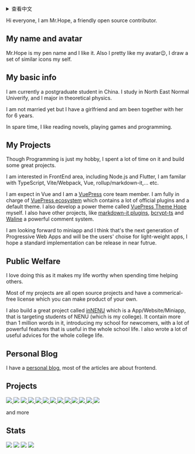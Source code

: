 <details>
  <summary>查看中文</summary>

大家好，我是 Mr.Hope，一个友好的开源贡献者。

## 我的名字和头像

Mr.Hope 是我的笔名，我很喜欢它。我也很喜欢我的头像😉，我自己画了一套类似的图标。

## 我的基本信息

我目前是中国的一名研究生。我在东北师范大学学习，主修理论物理。

我还没结婚，但我有一个女朋友，我们在一起6年了。

闲暇时，我喜欢看小说、玩游戏和编程。

## 我的项目

虽然编程只是我的爱好，但我花了很多时间在上面，并建立了一些很棒的项目。

我对前端领域感兴趣，包括 Node.js 和 Flutter，我熟悉 TypeScript、Vite/Webpack、Vue、rollup/markdown-it 等。

我精通 Vue，也是 [VuePress](https://vuejs.press) 核心团队成员之一。我完全负责 [VuePress 生态系统](https://github.com/vuepress/ecosystem)，其中包含大量官方插件和一个默认主题。我还亲自开发了一款名为 [VuePress Theme Hope](https://theme-hope.vuejs.press) 的强大主题。我还有其他项目，例如 [markdown-it plugins](https://mdit-plugins.github.io)、[bcrypt-ts](https://github.com/Mister-Hope/bcrypt-ts) 和 [Waline](https://waline.js.org) 强大的评论系统。

我很期待 miniapp，我认为这是下一代渐进式 Web 应用程序，将成为用户轻量级应用程序的选择，我希望不久的将来能够发布一个标准实践。

## 公益

我喜欢做这件事，因为花时间帮助别人让我的一生变得有价值。

我的大多数项目都是开源项目，拥有商业免费许可证，你可以制作自己的产品。

我还建立了一个很棒的项目，名为 [inNENU](https://github.com/inNENU)，这是一个应用程序/网站/小程序，针对东北师范大学（我的大学）的学生。它包含超过 100 万字，为新生介绍了我的学校，同时具有许多强大的功能，对整个学校生活都很有用。我还为整个大学生活写了很多有用的建议。

## 个人博客

我有一个[个人博客](https://mister-hope.com)，大部分文章都是关于前端的。

</details>

Hi everyone, I am Mr.Hope, a friendly open source contributor.

## My name and avatar

Mr.Hope is my pen name and I like it. Also I pretty like my avatar😉, I draw a set of similar icons my self.

## My basic info

I am currently a postgraduate student in China. I study in North East Normal Univerify, and I major in theoretical physics.

I am not married yet but I have a girlfriend and am been together with her for 6 years.

In spare time, I like reading novels, playing games and programming.

## My Projects

Though Programming is just my hobby, I spent a lot of time on it and build some great projects.

I am interested in FrontEnd area, including Node.js and Flutter, I am familar with TypeScript, Vite/Webpack, Vue, rollup/markdown-it,... etc.

I am expect in Vue and I am a [VuePress](https://vuejs.press) core team member. I am fully in charge of [VuePress ecosystem](https://github.com/vuepress/ecosystem) which contains a lot of official plugins and a default theme. I also develop a power theme called [VuePress Theme Hope](https://theme-hope.vuejs.press) myself. I also have other projects, like [markdown-it plugins](https://mdit-plugins.github.io), [bcrypt-ts](https://github.com/Mister-Hope/bcrypt-ts) and [Waline](https://waline.js.org) a powerful comment system.

I am looking forward to miniapp and I think that's the next generation of Progressive Web Apps and will be the users' choise for light-weight apps, I hope a standard implementation can be release in near futrue.

## Public Welfare

I love doing this as it makes my life worthy when spending time helping others.

Most of my projects are all open source projects and have a commerical-free license which you can make product of your own.

I also build a great project called [inNENU](https://github.com/inNENU) which is a App/Website/Miniapp, that is targeting students of NENU (which is my college). It contain more than 1 million words in it, introducing my school for newcomers, with a lot of powerful features that is useful in the whole school life. I also wrote a lot of useful advices for the whole college life.

## Personal Blog

I have a [personal blog](https://mister-hope.github.io), most of the articles are about frontend.

## Projects

<a href="https://vuejs.press" target="_blank">
  <picture>
    <source
      media="(prefers-color-scheme: dark)"
      srcset="https://github-readme-status-mrhope.vercel.app/api/pin?username=vuepress&repo=core&theme=github_dark"
    />
    <img
      src="https://github-readme-status-mrhope.vercel.app/api/pin?username=vuepress&repo=core&theme=github_light"
    />
  </picture>
</a>
<a href="https://ecosystem.vuejs.press" target="_blank"></a>
  <picture>
    <source
      media="(prefers-color-scheme: dark)"
      srcset="https://github-readme-status-mrhope.vercel.app/api/pin?username=vuepress&repo=ecosystem&theme=github_dark"
    />
    <img
      src="https://github-readme-status-mrhope.vercel.app/api/pin?username=vuepress&repo=ecosystem&theme=github_light"
    />
  </picture>
</a>
<a href="https://theme-hope.vuejs.press" target="_blank">
  <picture>
    <source
      media="(prefers-color-scheme: dark)"
      srcset="https://github-readme-status-mrhope.vercel.app/api/pin?username=vuepress-theme-hope&repo=vuepress-theme-hope&theme=github_dark"
    />
    <img
      src="https://github-readme-status-mrhope.vercel.app/api/pin?username=vuepress-theme-hope&repo=vuepress-theme-hope&theme=github_light"
    />
  </picture>
</a>
<a href="https://waline.js.org" target="_blank">
  <picture>
    <source
      media="(prefers-color-scheme: dark)"
      srcset="https://github-readme-status-mrhope.vercel.app/api/pin?username=walinejs&repo=waline&theme=github_dark"
    />
    <img
      src="https://github-readme-status-mrhope.vercel.app/api/pin?username=walinejs&repo=waline&theme=github_light"
    />
  </picture>
</a>
<a href="https://mdit-plugins.github.io/" target="_blank">
  <picture>
    <source
      media="(prefers-color-scheme: dark)"
      srcset="https://github-readme-status-mrhope.vercel.app/api/pin?username=Mister-Hope&repo=mdit-plugins&theme=github_dark"
    />
    <img
      src="https://github-readme-status-mrhope.vercel.app/api/pin?username=Mister-Hope&repo=mdit-plugins&theme=github_light"
    />
  </picture>
</a>
<a href="https://miniapp-tool.github.io" target="_blank">
  <picture>
    <source
      media="(prefers-color-scheme: dark)"
      srcset="https://github-readme-status-mrhope.vercel.app/api/pin?username=miniapp-tool&repo=mptool&theme=github_dark"
    />
    <img
      src="https://github-readme-status-mrhope.vercel.app/api/pin?username=miniapp-tool&repo=mptool&theme=github_light"
    />
  </picture>
</a>
<a href="https://github.com/inNENU/inNENU" target="_blank">
  <picture>
    <source
      media="(prefers-color-scheme: dark)"
      srcset="https://github-readme-status-mrhope.vercel.app/api/pin?username=inNENU&repo=inNENU&theme=github_dark"
    />
    <img
      src="https://github-readme-status-mrhope.vercel.app/api/pin?username=inNENU&repo=inNENU&theme=github_light"
    />
  </picture>
</a>
<a href="https://github.com/Mister-Hope/gulp-sass" target="_blank">
  <picture>
    <source
      media="(prefers-color-scheme: dark)"
      srcset="https://github-readme-status-mrhope.vercel.app/api/pin?username=Mister-Hope&repo=gulp-sass&theme=github_dark"
    />
    <img
      src="https://github-readme-status-mrhope.vercel.app/api/pin?username=Mister-Hope&repo=gulp-sass&theme=github_light"
    />
  </picture>
</a>
<a href="https://github.com/Mister-Hope/bcrypt-ts" target="_blank">
  <picture>
    <source
      media="(prefers-color-scheme: dark)"
      srcset="https://github-readme-status-mrhope.vercel.app/api/pin?username=Mister-Hope&repo=bcrypt-ts&theme=github_dark"
    />
    <img
      src="https://github-readme-status-mrhope.vercel.app/api/pin?username=Mister-Hope&repo=bcrypt-ts&theme=github_light"
    />
  </picture>
</a>
<a href="https://github.com/Mister-Hope/slimsearch" target="_blank">
  <picture>
    <source
      media="(prefers-color-scheme: dark)"
      srcset="https://github-readme-status-mrhope.vercel.app/api/pin?username=Mister-Hope&repo=slimsearch&theme=github_dark"
    />
    <img
      src="https://github-readme-status-mrhope.vercel.app/api/pin?username=Mister-Hope&repo=slimsearch&theme=github_light"
    />
  </picture>
</a>
<a href="https://github.com/Mister-Hope/nodejs-jieba" target="_blank">
  <picture>
    <source
      media="(prefers-color-scheme: dark)"
      srcset="https://github-readme-status-mrhope.vercel.app/api/pin?username=Mister-Hope&repo=nodejs-jieba&theme=github_dark"
    />
    <img
      src="https://github-readme-status-mrhope.vercel.app/api/pin?username=Mister-Hope&repo=nodejs-jieba&theme=github_light"
    />
  </picture>
</a>
<a href="https://github.com/Mister-Hope/flowchart.ts" target="_blank">
  <picture>
    <source
      media="(prefers-color-scheme: dark)"
      srcset="https://github-readme-status-mrhope.vercel.app/api/pin?username=Mister-Hope&repo=flowchart.ts&theme=github_dark"
    />
    <img
      src="https://github-readme-status-mrhope.vercel.app/api/pin?username=Mister-Hope&repo=flowchart.ts&theme=github_light"
    />
  </picture>
</a>
<a href="https://github.com/Mister-Hope/create-codepen" target="_blank">
  <picture>
    <source
      media="(prefers-color-scheme: dark)"
      srcset="https://github-readme-status-mrhope.vercel.app/api/pin?username=Mister-Hope&repo=create-codepen&theme=github_dark"
    />
    <img
      src="https://github-readme-status-mrhope.vercel.app/api/pin?username=Mister-Hope&repo=create-codepen&theme=github_light"
    />
  </picture>
</a>

and more

## Stats

<picture>
  <source
    media="(prefers-color-scheme: dark)"
    srcset="https://github-profile-summary-cards.vercel.app/api/cards/profile-details?username=Mister-Hope&theme=github_dark"
  />
  <img
    src="https://github-profile-summary-cards.vercel.app/api/cards/profile-details?username=Mister-Hope&theme=github"
  />
</picture>
<picture>
  <source
    media="(prefers-color-scheme: dark)"
    srcset="https://github-profile-summary-cards.vercel.app/api/cards/stats?username=Mister-Hope&theme=github_dark"
  />
  <img
    src="https://github-profile-summary-cards.vercel.app/api/cards/stats?username=Mister-Hope&theme=github"
  />
</picture>
<picture>
  <source
    media="(prefers-color-scheme: dark)"
    srcset="https://github-profile-summary-cards.vercel.app/api/cards/most-commit-language?username=Mister-Hope&theme=github_dark"
  />
  <img
    src="https://github-profile-summary-cards.vercel.app/api/cards/most-commit-language?username=Mister-Hope&theme=github"
  />
</picture>
<picture>
  <source
    media="(prefers-color-scheme: dark)"
    srcset="https://github-profile-summary-cards.vercel.app/api/cards/repos-per-language?username=Mister-Hope&theme=github_dark"
  />
  <img
    src="https://github-profile-summary-cards.vercel.app/api/cards/repos-per-language?username=Mister-Hope&theme=github"
  />
</picture>
